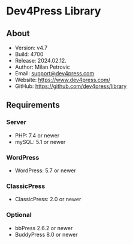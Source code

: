 # Dev4Press Library
## About

* Version: v4.7
* Build:   4700
* Release: 2024.02.12.
* Author:  Milan Petrovic
* Email:   support@dev4press.com
* Website: https://www.dev4press.com/
* GitHub:  https://github.com/dev4press/library

## Requirements

### Server

* PHP: 7.4 or newer
* mySQL: 5.1 or newer

### WordPress

* WordPress: 5.7 or newer

### ClassicPress

* ClassicPress: 2.0 or newer

### Optional

* bbPress 2.6.2 or newer
* BuddyPress 8.0 or newer
